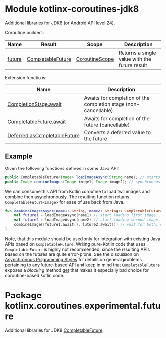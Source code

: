 # Module kotlinx-coroutines-jdk8

Additional libraries for JDK8 (or Android API level 24).

Coroutine builders:

| **Name** | **Result** | **Scope**  | **Description**
| -------- | ---------- | ---------- | ---------------
| [future] | [CompletableFuture][java.util.concurrent.CompletableFuture] | [CoroutineScope] | Returns a single value with the future result 

Extension functions:

| **Name** | **Description**
| -------- | ---------------
| [CompletionStage.await][java.util.concurrent.CompletionStage.await] | Awaits for completion of the completion stage (non-cancellable)
| [CompletableFuture.await][java.util.concurrent.CompletableFuture.await] | Awaits for completion of the future (cancellable)
| [Deferred.asCompletableFuture][kotlinx.coroutines.experimental.Deferred.asCompletableFuture] | Converts a deferred value to the future

## Example

Given the following functions defined in some Java API:

```java
public CompletableFuture<Image> loadImageAsync(String name); // starts async image loading
public Image combineImages(Image image1, Image image2); // synchronously combines two images using some algorithm
```

We can consume this API from Kotlin coroutine to load two images and combine then asynchronously. 
The resulting function returns `CompletableFuture<Image>` for ease of use back from Java. 

```kotlin
fun combineImagesAsync(name1: String, name2: String): CompletableFuture<Image> = future {
    val future1 = loadImageAsync(name1) // start loading first image
    val future2 = loadImageAsync(name2) // start loading second image
    combineImages(future1.await(), future2.await()) // wait for both, combine, and return result
}
```

Note, that this module should be used only for integration with existing Java APIs based on `CompletableFuture`. 
Writing pure-Kotlin code that uses `CompletableFuture` is highly not recommended, since the resulting APIs based
on the futures are quite error-prone. See the discussion on 
[Asynchronous Programming Styles](https://github.com/Kotlin/kotlin-coroutines/blob/master/kotlin-coroutines-informal.md#asynchronous-programming-styles)
for details on general problems pertaining to any future-based API and keep in mind that `CompletableFuture` exposes
a _blocking_ method 
[get](https://docs.oracle.com/javase/8/docs/api/java/util/concurrent/Future.html#get--) 
that makes it especially bad choice for coroutine-based Kotlin code.

# Package kotlinx.coroutines.experimental.future

Additional libraries for JDK8 [CompletableFuture][java.util.concurrent.CompletableFuture].

<!--- SITE_ROOT https://kotlin.github.io/kotlinx.coroutines/kotlinx-coroutines-core -->
<!--- DOCS_ROOT kotlinx-coroutines-core/target/dokka/kotlinx-coroutines-core -->
<!--- INDEX kotlinx.coroutines.experimental -->
[CoroutineScope]: https://kotlin.github.io/kotlinx.coroutines/kotlinx-coroutines-core/kotlinx.coroutines.experimental/-coroutine-scope/index.html
<!--- SITE_ROOT https://kotlin.github.io/kotlinx.coroutines/kotlinx-coroutines-jdk8 -->
<!--- DOCS_ROOT integration/kotlinx-coroutines-jdk8/target/dokka/kotlinx-coroutines-jdk8 -->
<!--- INDEX kotlinx.coroutines.experimental.future -->
[future]: https://kotlin.github.io/kotlinx.coroutines/kotlinx-coroutines-jdk8/kotlinx.coroutines.experimental.future/future.html
[java.util.concurrent.CompletableFuture]: https://kotlin.github.io/kotlinx.coroutines/kotlinx-coroutines-jdk8/kotlinx.coroutines.experimental.future/java.util.concurrent.-completable-future/index.html
[java.util.concurrent.CompletionStage.await]: https://kotlin.github.io/kotlinx.coroutines/kotlinx-coroutines-jdk8/kotlinx.coroutines.experimental.future/java.util.concurrent.-completion-stage/await.html
[java.util.concurrent.CompletableFuture.await]: https://kotlin.github.io/kotlinx.coroutines/kotlinx-coroutines-jdk8/kotlinx.coroutines.experimental.future/java.util.concurrent.-completable-future/await.html
[kotlinx.coroutines.experimental.Deferred.asCompletableFuture]: https://kotlin.github.io/kotlinx.coroutines/kotlinx-coroutines-jdk8/kotlinx.coroutines.experimental.future/kotlinx.coroutines.experimental.-deferred/as-completable-future.html
<!--- END -->
